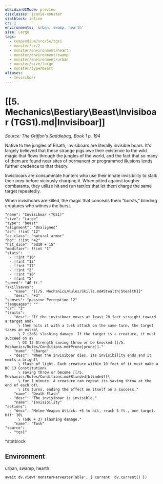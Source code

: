 ```yaml
---
obsidianUIMode: preview
cssclasses: json5e-monster
statblock: inline
cr: 2
environments: 'urban, swamp, hearth'
size: Large
tags:
  - compendium/src/5e/tgs1
  - monster/cr/2
  - monster/environment/hearth
  - monster/environment/swamp
  - monster/environment/urban
  - monster/size/large
  - monster/type/beast
aliases:
  - Invisiboar
---
```

# [[5. Mechanics\Bestiary\Beast\Invisiboar (TGS1).md|Invisiboar]]
*Source: The Griffon's Saddlebag, Book 1 p. 194*

Native to the jungles of Elsath, invisiboars are literally invisible boars. It's largely believed that these strange pigs owe their existence to the wild magic that flows through the jungles of the world, and the fact that so many of them are found near sites of permanent or programmed illusions lends further credence to that theory.

Invisiboars are consummate hunters who use their innate invisibility to stalk their prey before viciously charging it. When pitted against tougher combatants, they utilize hit and run tactics that let them charge the same target repeatedly.

When invisiboars are killed, the magic that conceals them "bursts," blinding creatures who witness the burst.

```statblock
"name": "Invisiboar (TGS1)"
"size": "Large"
"type": "beast"
"alignment": "Unaligned"
"ac": !!int "12"
"ac_class": "natural armor"
"hp": !!int "42"
"hit_dice": "5d10 + 15"
"modifier": !!int "1"
"stats":
  - !!int "16"
  - !!int "12"
  - !!int "17"
  - !!int "2"
  - !!int "10"
  - !!int "5"
"speed": "40 ft."
"skillsaves":
  - "name": "[[/5. Mechanics/Rules/Skills.md#Stealth|Stealth]]"
    "desc": "+3"
"senses": "passive Perception 12"
"languages": ""
"cr": "2"
"traits":
  - "desc": "If the invisiboar moves at least 20 feet straight toward a target and\
      \ then hits it with a tusk attack on the same turn, the target takes an extra\
      \ 7 (2d6) slashing damage. If the target is a creature, it must succeed on a\
      \ DC 13 Strength saving throw or be knocked [[/5. Mechanics/Rules/Conditions.md#Prone|prone]]."
    "name": "Charge"
  - "desc": "When the invisiboar dies, its invisibility ends and it emits a bright\
      \ flash of light. Each creature within 10 feet of it must make a DC 13 Constitution\
      \ saving throw or become [[/5. Mechanics/Rules/Conditions.md#Blinded|blinded]]\
      \ for 1 minute. A creature can repeat its saving throw at the end of each of\
      \ its turns, ending the effect on itself on a success."
    "name": "Death Flash"
  - "desc": "The invisiboar is invisible."
    "name": "Invisibility"
"actions":
  - "desc": "Melee Weapon Attack: +5 to hit, reach 5 ft., one target. Hit: 10\
      \ (6d6 + 3) slashing damage."
    "name": "Tusk"
"source":
  - "tgs1"
```
^statblock

## Environment

urban, swamp, hearth

```dataviewjs
await dv.view('monsterHarvesterTable', { current: dv.current() })
```
